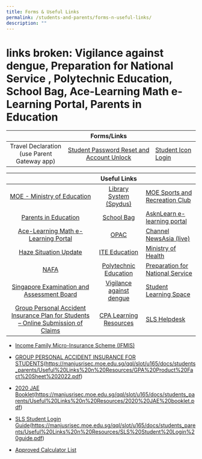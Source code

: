 ```yaml
---
title: Forms & Useful Links
permalink: /students-and-parents/forms-n-useful-links/
description: ""
---
```

#  links broken: Vigilance against dengue, Preparation for National Service , Polytechnic Education, School Bag, Ace-Learning Math e-Learning Portal, Parents in Education


|                  |      Forms/Links        |                    |
|:--------------:|:---------:|---------|
| Travel Declaration<br>(use Parent Gateway app) | <a href="https://form.gov.sg/#!/5d01dc550816b400111ce980" target="_blank">Student Password Reset and Account Unlock</a> | <a href="https://workspace.google.com/dashboard" target="_blank">Student Icon Login</a> |



|            |    Useful Links        |                     |
|:-----------------:|:---------------:|-------------------|
|     <a href="https://www.moe.gov.sg/" target="_blank">MOE - Ministry of Education</a>                                        |  <a href="https://schoolibrary.moe.edu.sg/manjusrisec/spydus" target="_blank">Library System (Spydus)</a>   |  <a href="https://www.mesrc.net/" target="_blank">MOE Sports and Recreation Club</a>    |
|                     <a href="https://parents-in-education.moe.gov.sg/" target="_blank">Parents in Education</a>                       |    <a href="https://schoolbag.sg/" target="_blank">School Bag</a>            |    <a href="https://lms.asknlearn.com/MANJUSRI_SS/logon_new.aspx" target="_blank">AsknLearn e-learning portal </a>     |
|                <a href="https://www.ace-learning.com.sg/" target="_blank">Ace-Learning Math e-Learning Portal  </a>                           |          <a href="https://schoolibrary.moe.edu.sg/manjusrisec/" target="_blank">OPAC</a>               |  <a href="https://www.channelnewsasia.com/tv/live">Channel NewsAsia (live)  </a>       |
|                   <a href="https://www.haze.gov.sg/" target="_blank">Haze Situation Update </a>                                          |     <a href="https://www.ite.edu.sg/" target="_blank">ITE Education</a>        |     <a href="https://www.moh.gov.sg/" target="_blank">Ministry of Health </a>          |
|              <a href="https://www.nafa.edu.sg/" target="_blank">NAFA   </a>                                       |  <a href="https://www.polytechnic.edu.sg/" target="_blank">Polytechnic Education</a>    |   <a href="https://iprep.ns.sg/" target="_blank">Preparation for National Service </a>       |
|               <a href="https://www.seab.gov.sg/" target="_blank">Singapore Examination and Assessment Board  </a>                        | <a href="https://www.dengue.gov.sg/subject.asp?id=103" target="_blank">Vigilance against dengue </a>     |      <a href="https://vle.learning.moe.edu.sg/login" target="_blank">Student Learning Space</a>           |
|    <a href="https://studentgpa.incomegroupins.com.sg/#/" target="_blank">Group Personal Accident Insurance Plan for Students – Online Submission of Claims</a>    |    <a href="https://sites.google.com/a/moe.edu.sg/cpa-learning-resources/google/calendar" target="_blank">CPA Learning Resources</a>     |       <a href="https://vle.learning.moe.edu.sg/helpdesk" target="_blank">SLS Helpdesk</a>               |



*   [Income Family Micro-Insurance Scheme (IFMIS)](https://manjusrisec.moe.edu.sg/qql/slot/u165/docs/students_parents/Useful%20Links%20n%20Resources/Income%20IFMIS%20Brochure%20Final%202020.pdf)  
    
*   <a href="" target="_blank">GROUP PERSONAL ACCIDENT INSURANCE FOR STUDENTS</a>(https://manjusrisec.moe.edu.sg/qql/slot/u165/docs/students_parents/Useful%20Links%20n%20Resources/GPA%20Product%20Fact%20Sheet%202022.pdf)  
    
*   <a href="" target="_blank">2020 JAE Booklet</a>(https://manjusrisec.moe.edu.sg/qql/slot/u165/docs/students_parents/Useful%20Links%20n%20Resources/2020%20JAE%20booklet.pdf)
*   <a href="" target="_blank">SLS Student Login Guide</a>(https://manjusrisec.moe.edu.sg/qql/slot/u165/docs/students_parents/Useful%20Links%20n%20Resources/SLS%20Student%20Login%20guide.pdf)
*   <a href="https://www.seab.gov.sg/home/examinations/approved-calculators" target="_blank">Approved Calculator List</a>